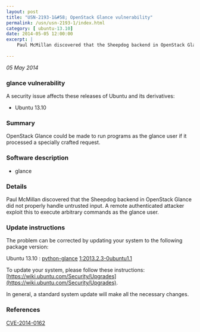 ```yaml
---
layout: post
title: "USN-2193-1&#58; OpenStack Glance vulnerability"
permalink: /usn/usn-2193-1/index.html
category: [ ubuntu-13.10]
date: 2014-05-05 12:00:00
excerpt: |
    Paul McMillan discovered that the Sheepdog backend in OpenStack Glance did not properly handle untrusted input. A remote authenticated attacker exploit this to execute arbitrary commands as the glance user. 
    
--- 
```

 
 

*05 May 2014*

### glance vulnerability

A security issue affects these releases of Ubuntu and its derivatives:

* Ubuntu 13.10

### Summary

OpenStack Glance could be made to run programs as the glance user if it processed a specially crafted request.

### Software description

* glance 

### Details

Paul McMillan discovered that the Sheepdog backend in OpenStack Glance did not properly handle untrusted input. A remote authenticated attacker exploit this to execute arbitrary commands as the glance user. 

### Update instructions

The problem can be corrected by updating your system to the following package version:

Ubuntu 13.10
 : [python-glance](https://launchpad.net/ubuntu/+source/glance) <span> [1:2013.2.3-0ubuntu1.1](https://launchpad.net/ubuntu/+source/glance/1:2013.2.3-0ubuntu1.1) </span> 

To update your system, please follow these instructions: [https://wiki.ubuntu.com/Security/Upgrades](https://wiki.ubuntu.com/Security/Upgrades).

In general, a standard system update will make all the necessary changes. 

### References

 
 [CVE-2014-0162](http://people.ubuntu.com/~ubuntu-security/cve/CVE-2014-0162)
 

